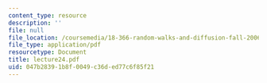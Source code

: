 ```yaml
---
content_type: resource
description: ''
file: null
file_location: /coursemedia/18-366-random-walks-and-diffusion-fall-2006/047b28391b8f0049c36ded77c6f85f21_lecture24.pdf
file_type: application/pdf
resourcetype: Document
title: lecture24.pdf
uid: 047b2839-1b8f-0049-c36d-ed77c6f85f21
---
```

